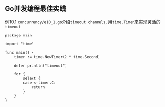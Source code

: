 Go并发编程最佳实践
------------------

例10.1 `concurrency/e10_1.go`介绍`timeout channels`,
用`time.Timer`来实现灵活的`timeout`

```
package main

import "time"

func main() {
	timer := time.NewTimer(2 * time.Second)

	defer println("timeout")

	for {
		select {
		case <-timer.C:
			return
		}
	}
}
```
